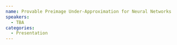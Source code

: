 ```yaml
---
name: Provable Preimage Under-Approximation for Neural Networks
speakers:
  - TBA
categories:
  - Presentation
---
```

